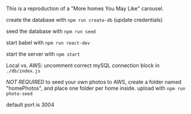 This is a reproduction of a "More homes You May Like" carousel.

create the database with ```npm run create-db``` (update credentials)

seed the database with ```npm run seed```

start babel with ```npm run react-dev```

start the server with ```npm start```

Local vs. AWS: uncomment correct mySQL connection block in ```./db/index.js```

*NOT REQUIRED* to seed your own photos to AWS, create a folder named "homePhotos", and place one folder per home inside. upload with ```npm run photo-seed```

default port is 3004